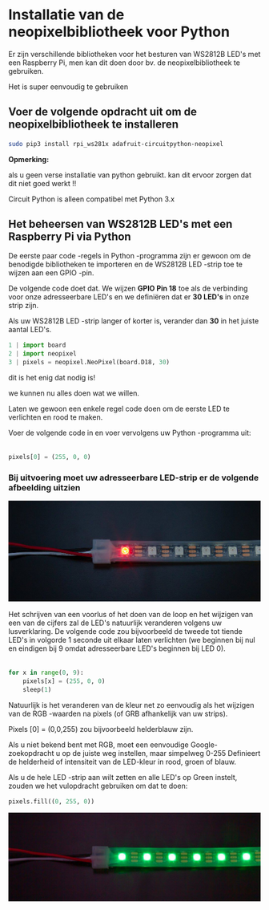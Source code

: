 # Installatie van de neopixelbibliotheek voor Python

Er zijn verschillende bibliotheken voor het besturen van WS2812B LED's met een Raspberry Pi, men kan dit doen door bv. de neopixelbibliotheek te gebruiken.

Het is super eenvoudig te gebruiken

## Voer de volgende opdracht uit om de neopixelbibliotheek te installeren

```bash
sudo pip3 install rpi_ws281x adafruit-circuitpython-neopixel
```

**Opmerking:**

als u geen verse installatie van python gebruikt.
kan dit ervoor zorgen dat dit niet goed werkt !!

Circuit Python is alleen compatibel met Python 3.x

## Het beheersen van WS2812B LED's met een Raspberry Pi via Python

De eerste paar code -regels in  Python -programma zijn er gewoon om de benodigde bibliotheken te importeren en de WS2812B LED -strip toe te wijzen aan een GPIO -pin.

De volgende code doet dat.
We wijzen **GPIO Pin 18** toe als de verbinding voor onze adresseerbare LED's en we definiëren dat er **30 LED's** in onze strip zijn.

Als uw WS2812B LED -strip langer of korter is, verander dan **30** in het juiste aantal LED's.

```python
1 | import board
2 | import neopixel
3 | pixels = neopixel.NeoPixel(board.D18, 30)
```

dit is het enig dat nodig is!

we kunnen nu alles doen wat we willen.

Laten we gewoon een enkele regel code doen om de eerste LED te verlichten en rood te maken.

Voer de volgende code in en voer vervolgens uw Python -programma uit:

```python

pixels[0] = (255, 0, 0)
```

### Bij uitvoering moet uw adresseerbare LED-strip er de volgende afbeelding uitzien

![ledstrip rood.jpg](<pi led configuraties/ledstrip rood.jpg>)

Het schrijven van een voorlus of het doen van de loop en het wijzigen van een van de cijfers zal de LED's natuurlijk veranderen volgens uw lusverklaring. De volgende code zou bijvoorbeeld de tweede tot tiende LED's in volgorde 1 seconde uit elkaar laten verlichten (we beginnen bij nul en eindigen bij 9 omdat adresseerbare LED's beginnen bij LED 0).

```python

for x in range(0, 9):
    pixels[x] = (255, 0, 0)
    sleep(1)
```

Natuurlijk is het veranderen van de kleur net zo eenvoudig als het wijzigen van de RGB -waarden na pixels (of GRB afhankelijk van uw strips).

Pixels [0] = (0,0,255) zou bijvoorbeeld helderblauw zijn.

 Als u niet bekend bent met RGB, moet een eenvoudige Google-zoekopdracht u op de juiste weg instellen, maar simpelweg 0-255 Definieert de helderheid of intensiteit van de LED-kleur in rood, groen of blauw.

Als u de hele LED -strip aan wilt zetten en alle LED's op Green instelt, zouden we het vulopdracht gebruiken om dat te doen:

```python
pixels.fill((0, 255, 0))

```

![ledstrip groen.jpg](<pi led configuraties/ledstrip groen.jpg>)
